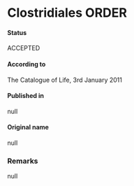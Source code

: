 # Clostridiales ORDER

#### Status
ACCEPTED

#### According to
The Catalogue of Life, 3rd January 2011

#### Published in
null

#### Original name
null

### Remarks
null